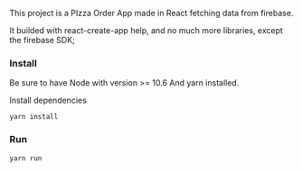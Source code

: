 This project is a PIzza Order App made in React fetching data from firebase.

It builded with react-create-app help, and no much more libraries, except the firebase SDK;

### Install
Be sure to have Node with version >= 10.6
And yarn installed.

Install dependencies


```
yarn install
```

### Run
```
yarn run
```